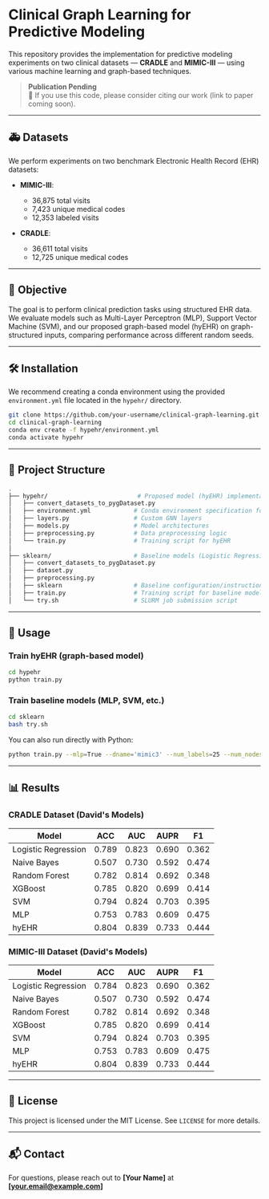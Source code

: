 # Clinical Graph Learning for Predictive Modeling

This repository provides the implementation for predictive modeling experiments on two clinical datasets — **CRADLE** and **MIMIC-III** — using various machine learning and graph-based techniques.

> **Publication Pending**  
> 📄 If you use this code, please consider citing our work (link to paper coming soon).

---

## 🚑 Datasets

We perform experiments on two benchmark Electronic Health Record (EHR) datasets:

- **MIMIC-III**:  
  - 36,875 total visits  
  - 7,423 unique medical codes  
  - 12,353 labeled visits

- **CRADLE**:  
  - 36,611 total visits  
  - 12,725 unique medical codes  

---

## 🧠 Objective

The goal is to perform clinical prediction tasks using structured EHR data. We evaluate models such as Multi-Layer Perceptron (MLP), Support Vector Machine (SVM), and our proposed graph-based model (hyEHR) on graph-structured inputs, comparing performance across different random seeds.

---

## 🛠️ Installation

We recommend creating a conda environment using the provided `environment.yml` file located in the `hypehr/` directory.


```bash
git clone https://github.com/your-username/clinical-graph-learning.git
cd clinical-graph-learning
conda env create -f hypehr/environment.yml
conda activate hypehr
```

---

## 📂 Project Structure

```bash
.
├── hypehr/                         # Proposed model (hyEHR) implementation
│   ├── convert_datasets_to_pygDataset.py
│   ├── environment.yml            # Conda environment specification for dependency management
│   ├── layers.py                  # Custom GNN layers
│   ├── models.py                  # Model architectures
│   ├── preprocessing.py           # Data preprocessing logic
│   └── train.py                   # Training script for hyEHR
│
├── sklearn/                       # Baseline models (Logistic Regression, SVM, etc.)
│   ├── convert_datasets_to_pygDataset.py
│   ├── dataset.py
│   ├── preprocessing.py
│   ├── sklearn                    # Baseline configuration/instructions
│   ├── train.py                   # Training script for baseline models
│   └── try.sh                     # SLURM job submission script
```

---

## 🚀 Usage

### Train hyEHR (graph-based model)

```bash
cd hypehr
python train.py
```

### Train baseline models (MLP, SVM, etc.)

```bash
cd sklearn
bash try.sh
```

You can also run directly with Python:

```bash
python train.py --mlp=True --dname='mimic3' --num_labels=25 --num_nodes=7423 --num_labeled_data=12353 --rand_seed=0
```

---

## 📊 Results

### CRADLE Dataset (David's Models)

| Model               | ACC   | AUC   | AUPR  | F1    |
|--------------------|-------|-------|-------|-------|
| Logistic Regression| 0.789 | 0.823 | 0.690 | 0.362 |
| Naive Bayes        | 0.507 | 0.730 | 0.592 | 0.474 |
| Random Forest      | 0.782 | 0.814 | 0.692 | 0.348 |
| XGBoost            | 0.785 | 0.820 | 0.699 | 0.414 |
| SVM                | 0.794 | 0.824 | 0.703 | 0.395 |
| MLP                | 0.753 | 0.783 | 0.609 | 0.475 |
| hyEHR              | 0.804 | 0.839 | 0.733 | 0.444 |

### MIMIC-III Dataset (David's Models)

| Model               | ACC   | AUC   | AUPR  | F1    |
|--------------------|-------|-------|-------|-------|
| Logistic Regression| 0.784 | 0.823 | 0.690 | 0.362 |
| Naive Bayes        | 0.507 | 0.730 | 0.592 | 0.474 |
| Random Forest      | 0.782 | 0.814 | 0.692 | 0.348 |
| XGBoost            | 0.785 | 0.820 | 0.699 | 0.414 |
| SVM                | 0.794 | 0.824 | 0.703 | 0.395 |
| MLP                | 0.753 | 0.783 | 0.609 | 0.475 |
| hyEHR              | 0.804 | 0.839 | 0.733 | 0.444 |

---

## 📎 License

This project is licensed under the MIT License. See `LICENSE` for more details.

---

## 📬 Contact

For questions, please reach out to **[Your Name]** at **[your.email@example.com]**

